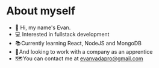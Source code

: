 # About myself
- 👋 Hi, my name's Evan.
- 💻 Interested in fullstack development
- 📚 Currently learning React, NodeJS and MongoDB
- 🔎 And looking to work with a company as an apprentice
- 🗺️ You can contact me at evanvadapro@gmail.com
